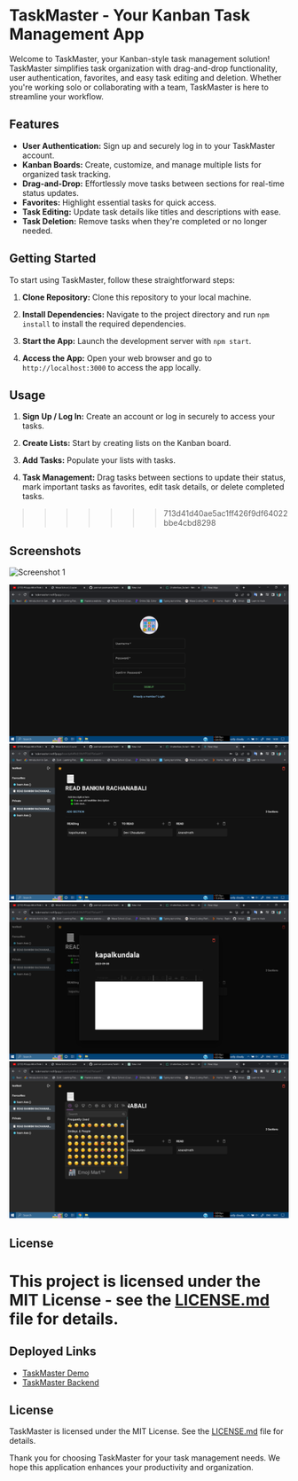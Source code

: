 
# TaskMaster - Your Kanban Task Management App

Welcome to TaskMaster, your Kanban-style task management solution! TaskMaster simplifies task organization with drag-and-drop functionality, user authentication, favorites, and easy task editing and deletion. Whether you're working solo or collaborating with a team, TaskMaster is here to streamline your workflow.

## Features

- **User Authentication:** Sign up and securely log in to your TaskMaster account.
- **Kanban Boards:** Create, customize, and manage multiple lists for organized task tracking.
- **Drag-and-Drop:** Effortlessly move tasks between sections for real-time status updates.
- **Favorites:** Highlight essential tasks for quick access.
- **Task Editing:** Update task details like titles and descriptions with ease.
- **Task Deletion:** Remove tasks when they're completed or no longer needed.

## Getting Started

To start using TaskMaster, follow these straightforward steps:

1. **Clone Repository:** Clone this repository to your local machine.

2. **Install Dependencies:** Navigate to the project directory and run `npm install` to install the required dependencies.

3. **Start the App:** Launch the development server with `npm start`.

4. **Access the App:** Open your web browser and go to `http://localhost:3000` to access the app locally.

## Usage

1. **Sign Up / Log In:** Create an account or log in securely to access your tasks.

2. **Create Lists:** Start by creating lists on the Kanban board.

3. **Add Tasks:** Populate your lists with tasks.

4. **Task Management:** Drag tasks between sections to update their status, mark important tasks as favorites, edit task details, or delete completed tasks.
>>>>>>> 713d41d40ae5ac1ff426f9df64022bbe4cbd8298

## Screenshots

![Screenshot 1](screenshot/Screeenshot_1.png)

![Screenshot 2](screenshot/Screenshot%20_2.png)
![Screenshot 3](screenshot/Screenshot%20_3.png)
![Screenshot 4](screenshot/Screenshot%20_4.png)
![Screenshot 5](screenshot/Screenshot%20_5.png)


## License

This project is licensed under the MIT License - see the [LICENSE.md](LICENSE.md) file for details.
=======
## Deployed Links

- [TaskMaster Demo](https://taskmaasterr.netlify.app/)
- [TaskMaster Backend](https://taskmaster-24ih.onrender.com/api/v1/)

## License

TaskMaster is licensed under the MIT License. See the [LICENSE.md](LICENSE.md) file for details.

Thank you for choosing TaskMaster for your task management needs. We hope this application enhances your productivity and organization.
